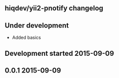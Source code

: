 hiqdev/yii2-pnotify changelog
-----------------------------

## Under development

- Added basics

## Development started 2015-09-09


## 0.0.1 2015-09-09

